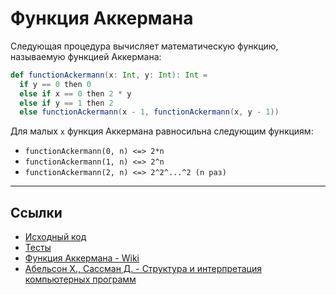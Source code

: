 # Функция Аккермана

Следующая процедура вычисляет математическую функцию, называемую функцией Аккермана:

```scala
def functionAckermann(x: Int, y: Int): Int =
  if y == 0 then 0
  else if x == 0 then 2 * y
  else if y == 1 then 2
  else functionAckermann(x - 1, functionAckermann(x, y - 1))
```

Для малых `x` функция Аккермана равносильна следующим функциям:
- `functionAckermann(0, n) <=> 2*n`
- `functionAckermann(1, n) <=> 2^n`
- `functionAckermann(2, n) <=> 2^2^...^2 (n раз)`

---

## Ссылки

- [Исходный код](https://gitflic.ru/project/artemkorsakov/scalabook/blob?file=examples%2Fsrc%2Fmain%2Fscala%2Falgorithms%2Fothers%2FOtherAlgorithms.scala&plain=1)
- [Тесты](https://gitflic.ru/project/artemkorsakov/scalabook/blob?file=examples%2Fsrc%2Ftest%2Fscala%2Falgorithms%2Fothers%2FOtherAlgorithmsSuite.scala)
- [Функция Аккермана - Wiki](https://ru.wikipedia.org/wiki/%D0%A4%D1%83%D0%BD%D0%BA%D1%86%D0%B8%D1%8F_%D0%90%D0%BA%D0%BA%D0%B5%D1%80%D0%BC%D0%B0%D0%BD%D0%B0)
- [Абельсон Х., Сассман Д. - Структура и интерпретация компьютерных программ](https://web.mit.edu/6.001/6.037/sicp.pdf)
